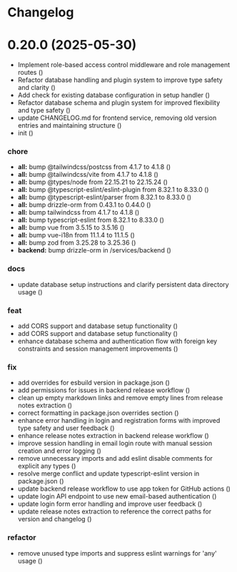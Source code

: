 # Changelog

# 0.20.0 (2025-05-30)


* Implement role-based access control middleware and role management routes ([](https://github.com/deploystackio/deploystack/commit/6ba5c0e953e839efef8411ba6503395025e09543))
* Refactor database handling and plugin system to improve type safety and clarity ([](https://github.com/deploystackio/deploystack/commit/7a9d5f3fa219a0a7310a3c4855db132d1ee26e0d))
* Add check for existing database configuration in setup handler ([](https://github.com/deploystackio/deploystack/commit/4ddba0667355ee3d4b508a9352b4f333ae1df5c3))
* Refactor database schema and plugin system for improved flexibility and type safety ([](https://github.com/deploystackio/deploystack/commit/37cb9a9bdeb3c4e4a0042268f11a785ddf969f4e))
* update CHANGELOG.md for frontend service, removing old version entries and maintaining structure ([](https://github.com/deploystackio/deploystack/commit/693df3cfc18717c673e02c66a1b8221e4a1633e2))
* init ([](https://github.com/deploystackio/deploystack/commit/df4a4b7defae72dcd66ba163928424b571ae3124))


### chore

* **all:** bump @tailwindcss/postcss from 4.1.7 to 4.1.8 ([](https://github.com/deploystackio/deploystack/commit/4d44d52bbe6f8e2dac77c7843c886cb729e680e6))
* **all:** bump @tailwindcss/vite from 4.1.7 to 4.1.8 ([](https://github.com/deploystackio/deploystack/commit/d45e65d4c6bcfec22ea9005f3e9d039feace65a6))
* **all:** bump @types/node from 22.15.21 to 22.15.24 ([](https://github.com/deploystackio/deploystack/commit/8f7ef5298c05430b1b1575d7cf7f0c8e695b2145))
* **all:** bump @typescript-eslint/eslint-plugin from 8.32.1 to 8.33.0 ([](https://github.com/deploystackio/deploystack/commit/517d6d91301b721ee53b09b904707c1277db5030))
* **all:** bump @typescript-eslint/parser from 8.32.1 to 8.33.0 ([](https://github.com/deploystackio/deploystack/commit/4835b231d339a478214556dadc47eabe34391747))
* **all:** bump drizzle-orm from 0.43.1 to 0.44.0 ([](https://github.com/deploystackio/deploystack/commit/90ceb36c97d05279a5cf6aff491092853aa0aed9))
* **all:** bump tailwindcss from 4.1.7 to 4.1.8 ([](https://github.com/deploystackio/deploystack/commit/cf562f495e73ce6755e3609469526d6a67a8ac64))
* **all:** bump typescript-eslint from 8.32.1 to 8.33.0 ([](https://github.com/deploystackio/deploystack/commit/cc0f45558bf5ef036ae0cc327482b2cd81505a1f))
* **all:** bump vue from 3.5.15 to 3.5.16 ([](https://github.com/deploystackio/deploystack/commit/6a4262662872b42d6686bd61daf3d3a14bf610c7))
* **all:** bump vue-i18n from 11.1.4 to 11.1.5 ([](https://github.com/deploystackio/deploystack/commit/2d1720f95fcb8c431144e9f94f2bb3222b7ca12f))
* **all:** bump zod from 3.25.28 to 3.25.36 ([](https://github.com/deploystackio/deploystack/commit/a30192500b5b2498697985d48c6debfdff99a7b7))
* **backend:** bump drizzle-orm in /services/backend ([](https://github.com/deploystackio/deploystack/commit/b9c7cdc94beda62da778e6699dba6baabc1d9ac2))


### docs

* update database setup instructions and clarify persistent data directory usage ([](https://github.com/deploystackio/deploystack/commit/59bec6fab64ce94c472b0a4c3047be2842fdc3bc))


### feat

* add CORS support and database setup functionality ([](https://github.com/deploystackio/deploystack/commit/35e30a6eb1a3cbf528e9d9d729de868d9377fb8c))
* add CORS support and database setup functionality ([](https://github.com/deploystackio/deploystack/commit/02e0c63e0eb3dacbfb079073c70b5b596695355c))
* enhance database schema and authentication flow with foreign key constraints and session management improvements ([](https://github.com/deploystackio/deploystack/commit/55745474a9c0604c67499c2c48dc420f856ecaf1))


### fix

* add overrides for esbuild version in package.json ([](https://github.com/deploystackio/deploystack/commit/d40d6fa515b4962033fd0869970370c98df8aaa5))
* add permissions for issues in backend release workflow ([](https://github.com/deploystackio/deploystack/commit/de0d463e0dd5c6eac8eafd621d88e7821b457138))
* clean up empty markdown links and remove empty lines from release notes extraction ([](https://github.com/deploystackio/deploystack/commit/a3d1c14474b5ecfc94f87ec3ecd295954d732d5e))
* correct formatting in package.json overrides section ([](https://github.com/deploystackio/deploystack/commit/021f5b218e6071fba2216a9c9e3b3563b8693e99))
* enhance error handling in login and registration forms with improved type safety and user feedback ([](https://github.com/deploystackio/deploystack/commit/d3f9fc74f0f2981cf67eb9b7ee1fa4d7b3995351))
* enhance release notes extraction in backend release workflow ([](https://github.com/deploystackio/deploystack/commit/838a2b7e982014fb287c5c58f97d562e98bc17aa))
* improve session handling in email login route with manual session creation and error logging ([](https://github.com/deploystackio/deploystack/commit/b0d0474c150ec0f34cba3847241aaaefd34e080b))
* remove unnecessary imports and add eslint disable comments for explicit any types ([](https://github.com/deploystackio/deploystack/commit/960303e4d61220a2090a193a0567979d8b55cc57))
* resolve merge conflict and update typescript-eslint version in package.json ([](https://github.com/deploystackio/deploystack/commit/861b4c25b19efa013f417b8a54cca27623ffd248))
* update backend release workflow to use app token for GitHub actions ([](https://github.com/deploystackio/deploystack/commit/561c71cb706bcc0151f010ed2a05952fea6ad0bc))
* update login API endpoint to use new email-based authentication ([](https://github.com/deploystackio/deploystack/commit/f54932294f251e27fea56b2eca0e5b20ee2bd1dd))
* update login form error handling and improve user feedback ([](https://github.com/deploystackio/deploystack/commit/b2fc87bdf85fb60a41ecbf1b8395c8f2ce1c7eec))
* update release notes extraction to reference the correct paths for version and changelog ([](https://github.com/deploystackio/deploystack/commit/d45e9d406bbe538f9d05234f490f4e662f7ad587))


### refactor

* remove unused type imports and suppress eslint warnings for 'any' usage ([](https://github.com/deploystackio/deploystack/commit/0cc9136bb7b0cc936397d67833b58dba1c6fe2e4))
